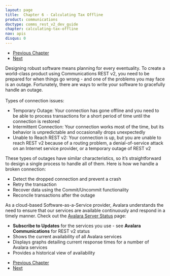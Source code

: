 ```yaml
---
layout: page
title:  Chapter 6 - Calculating Tax Offline
product: communications
doctype: comms_rest_v2_dev_guide
chapter: calculating-tax-offline
nav: apis
disqus: 0
---
```


<ul class="pager">
  <li class="previous"><a href="/communications/dev-guide_rest_v2/reference"><i class="glyphicon glyphicon-chevron-left"></i>Previous Chapter</a></li>
  <li class="next"><a href="/communications/dev-guide_rest_v2/calculating-tax-offline/detect-dropped-connection/">Next<i class="glyphicon glyphicon-chevron-right"></i></a></li>
</ul>

Designing robust software means planning for every eventuality. To create a world-class product using Communications REST v2, you need to be prepared for when things go wrong - and one of the problems you may face is an outage. Fortunately, there are ways to write your software to gracefully handle an outage.
<br/><br/>
Types of connection issues:
<ul class="dev-guide-list">
  <li>Temporary Outage: Your connection has gone offline and you need to be able to process transactions for a short period of time until the connection is restored</li>
  <li>Intermittent Connection: Your connection works most of the time, but its behavior is unpredictable and occasionally drops unexpectedly</li>
  <li>Unable to Reach REST v2: Your connection is up, but you are unable to reach REST v2 because of a routing problem, a denial-of-service attack on an Internet service provider, or a temporary outage of REST v2</li>
</ul>

These types of outages have similar characteristics, so it’s straightforward to design a single process to handle all of them. Here is how we handle a broken connection:
<ul class="dev-guide-list">
  <li>Detect the dropped connection and prevent a crash</li>
  <li>Retry the transaction</li>
  <li>Recover data using the Commit/Uncommit functionality</li>
  <li>Reconcile transactions after the outage</li>
</ul>

As a cloud-based Software-as-a-Service provider, Avalara understands the need to ensure that our services are available continuously and respond in a timely manner. Check out the <a class="dev-guide-link" href="https://status.avalara.com">Avalara Server Status</a> page:
<ul class="dev-guide-list">
  <li><b>Subscribe to Updates</b> for the services you use - see <b>Avalara Communications</b> for REST v2 status</li>
  <li>Shows the current availability of all Avalara services</li>
  <li>Displays graphs detailing current response times for a number of Avalara services</li>
  <li>Provides a historical view of availability</li>
</ul>

<ul class="pager">
  <li class="previous"><a href="/communications/dev-guide_rest_v2/reference"><i class="glyphicon glyphicon-chevron-left"></i>Previous Chapter</a></li>
  <li class="next"><a href="/communications/dev-guide_rest_v2/calculating-tax-offline/detect-dropped-connection/">Next<i class="glyphicon glyphicon-chevron-right"></i></a></li>
</ul>